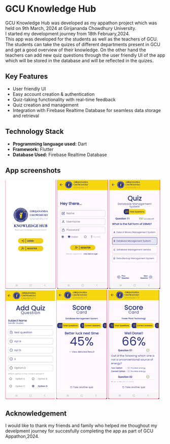 # GCU Knowledge Hub

GCU Knowledge Hub was developed as my appathon project which was held on 9th March, 2024 at Girijananda Chowdhury University.<br>
I started my development journey from 18th February,2024.<br>
This app was developed for the students as well as the teachers of GCU. The students can take the quizes of different departments present in GCU and get a good overview of their knowledge. On the other hand the teachers can add new quiz questions through the user friendly UI of the app which will be stored in the database and will be reflected in the quizes.

## Key Features
- User friendly UI
- Easy account creation & authentication
- Quiz-taking functionality with real-time feedback
- Quiz creation and management
- Integration with Firebase Realtime Database for seamless data storage and retrieval

## Technology Stack
- **Programming language used:** Dart
- **Framework:** Flutter
- **Database Used:** Firebase Realtime Database

## App screenshots
![homepage](/app_stuffs/assets/Screenshots/1.png) ![register](/app_stuffs/assets/Screenshots/2.png) ![quiz screen](/app_stuffs/assets/Screenshots/3.png)<br>
![add quiz](/app_stuffs/assets/Screenshots/5.png) ![score card](/app_stuffs/assets/Screenshots/3.1.png) ![concise score card](/app_stuffs/assets/Screenshots/4.png)<br>

## Acknowledgement
I would like to thank my friends and family who helped me thoughout my develpment journey for succesfully completing the app as part of GCU Appathon,2024.